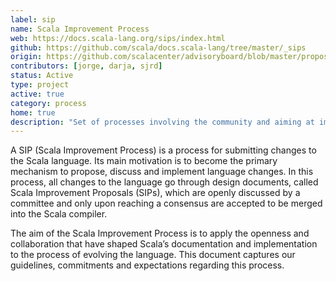 ```yaml
---
label: sip
name: Scala Improvement Process
web: https://docs.scala-lang.org/sips/index.html
github: https://github.com/scala/docs.scala-lang/tree/master/_sips
origin: https://github.com/scalacenter/advisoryboard/blob/master/proposals/004-sip-and-slip-coordination.md
contributors: [jorge, darja, sjrd]
status: Active
type: project
active: true
category: process
home: true
description: "Set of processes involving the community and aiming at improving the Scala language."
---
```


A SIP (Scala Improvement Process) is a process for submitting changes to the Scala language. Its main motivation is to become the primary mechanism to propose, discuss and implement language changes. In this process, all changes to the language go through design documents, called Scala Improvement Proposals (SIPs), which are openly discussed by a committee and only upon reaching a consensus are accepted to be merged into the Scala compiler.

The aim of the Scala Improvement Process is to apply the openness and collaboration that have shaped Scala’s documentation and implementation to the process of evolving the language. This document captures our guidelines, commitments and expectations regarding this process.
